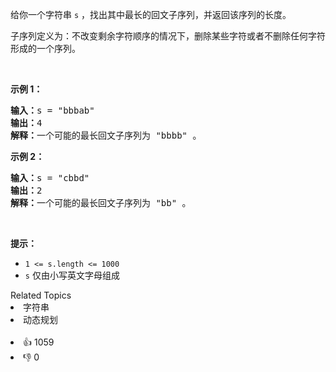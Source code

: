 <p>给你一个字符串 <code>s</code> ，找出其中最长的回文子序列，并返回该序列的长度。</p>

<p>子序列定义为：不改变剩余字符顺序的情况下，删除某些字符或者不删除任何字符形成的一个序列。</p>

<p>&nbsp;</p>

<p><strong>示例 1：</strong></p>

<pre>
<strong>输入：</strong>s = "bbbab"
<strong>输出：</strong>4
<strong>解释：</strong>一个可能的最长回文子序列为 "bbbb" 。
</pre>

<p><strong>示例 2：</strong></p>

<pre>
<strong>输入：</strong>s = "cbbd"
<strong>输出：</strong>2
<strong>解释：</strong>一个可能的最长回文子序列为 "bb" 。
</pre>

<p>&nbsp;</p>

<p><strong>提示：</strong></p>

<ul> 
 <li><code>1 &lt;= s.length &lt;= 1000</code></li> 
 <li><code>s</code> 仅由小写英文字母组成</li> 
</ul>

<div><div>Related Topics</div><div><li>字符串</li><li>动态规划</li></div></div><br><div><li>👍 1059</li><li>👎 0</li></div>
